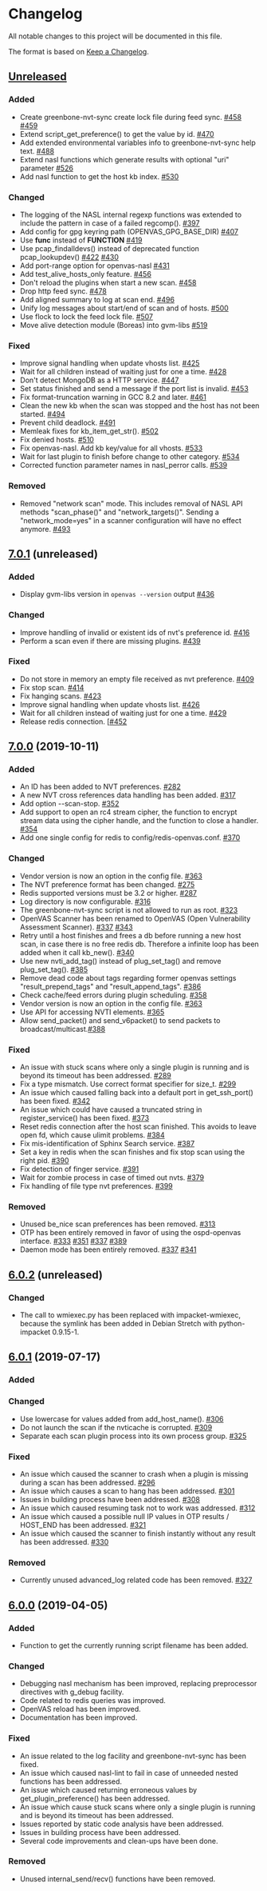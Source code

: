 # Changelog

All notable changes to this project will be documented in this file.

The format is based on [Keep a Changelog](https://keepachangelog.com/en/1.0.0/).

## [Unreleased]

### Added
- Create greenbone-nvt-sync create lock file during feed sync.
  [#458](https://github.com/greenbone/openvas/pull/458)
  [#459](https://github.com/greenbone/openvas/pull/459)
- Extend script_get_preference() to get the value by id. [#470](https://github.com/greenbone/openvas/pull/470)
- Add extended environmental variables info to greenbone-nvt-sync help text. [#488](https://github.com/greenbone/openvas/pull/488)
- Extend nasl functions which generate results with optional "uri" parameter [#526](https://github.com/greenbone/openvas/pull/526)
- Add nasl function to get the host kb index. [#530](https://github.com/greenbone/openvas/pull/530)

### Changed
- The logging of the NASL internal regexp functions was extended to include the pattern in case of a failed regcomp(). [#397](https://github.com/greenbone/openvas/pull/397)
- Add config for gpg keyring path (OPENVAS_GPG_BASE_DIR) [#407](https://github.com/greenbone/openvas/pull/407)
- Use __func__ instead of __FUNCTION__ [#419](https://github.com/greenbone/openvas/pull/419)
- Use pcap_findalldevs() instead of deprecated function pcap_lookupdev() [#422](https://github.com/greenbone/openvas/pull/422) [#430](https://github.com/greenbone/openvas/pull/430)
- Add port-range option for openvas-nasl [#431](https://github.com/greenbone/openvas/pull/431)
- Add test_alive_hosts_only feature. [#456](https://github.com/greenbone/openvas/pull/456)
- Don't reload the plugins when start a new scan. [#458](https://github.com/greenbone/openvas/pull/458)
- Drop http feed sync. [#478](https://github.com/greenbone/openvas/pull/478)
- Add aligned summary to log at scan end. [#496](https://github.com/greenbone/openvas/pull/496)
- Unify log messages about start/end of scan and of hosts. [#500](https://github.com/greenbone/openvas/pull/500)
- Use flock to lock the feed lock file. [#507](https://github.com/greenbone/openvas/pull/507)
- Move alive detection module (Boreas) into gvm-libs [#519](https://github.com/greenbone/openvas/pull/519)

### Fixed
- Improve signal handling when update vhosts list. [#425](https://github.com/greenbone/openvas/pull/425)
- Wait for all children instead of waiting just for one a time. [#428](https://github.com/greenbone/openvas/pull/428)
- Don't detect MongoDB as a HTTP service. [#447](https://github.com/greenbone/openvas/pull/447)
- Set status finished and send a message if the port list is invalid. [#453](https://github.com/greenbone/openvas/pull/453)
- Fix format-truncation warning in GCC 8.2 and later. [#461](https://github.com/greenbone/openvas/pull/461)
- Clean the new kb when the scan was stopped and the host has not been started. [#494](https://github.com/greenbone/openvas/pull/494)
- Prevent child deadlock. [#491](https://github.com/greenbone/openvas/pull/491)
- Memleak fixes for kb_item_get_str(). [#502](https://github.com/greenbone/openvas/pull/502)
- Fix denied hosts.  [#510](https://github.com/greenbone/openvas/pull/510)
- Fix openvas-nasl. Add kb key/value for all vhosts. [#533](https://github.com/greenbone/openvas/pull/533)
- Wait for last plugin to finish before change to other category. [#534](https://github.com/greenbone/openvas/pull/534)
- Corrected function parameter names in nasl_perror calls. [#539](https://github.com/greenbone/openvas/pull/539)

### Removed
- Removed "network scan" mode. This includes removal of NASL API methods "scan_phase()" and "network_targets()". Sending a "network_mode=yes" in a scanner configuration will have no effect anymore. [#493](https://github.com/greenbone/openvas/pull/493)

[Unreleased]: https://github.com/greenbone/openvas/compare/openvas-7.0...master

## [7.0.1] (unreleased)

### Added
- Display gvm-libs version in `openvas --version` output [#436](https://github.com/greenbone/openvas/pull/436)

### Changed
- Improve handling of invalid or existent ids of nvt's preference id. [#416](https://github.com/greenbone/openvas/pull/416)
- Perform a scan even if there are missing plugins. [#439](https://github.com/greenbone/openvas/pull/439)

### Fixed
- Do not store in memory an empty file received as nvt preference. [#409](https://github.com/greenbone/openvas/pull/409)
- Fix stop scan. [#414](https://github.com/greenbone/openvas/pull/414)
- Fix hanging scans. [#423](https://github.com/greenbone/openvas/pull/423)
- Improve signal handling when update vhosts list. [#426](https://github.com/greenbone/openvas/pull/426)
- Wait for all children instead of waiting just for one a time. [#429](https://github.com/greenbone/openvas/pull/429)
- Release redis connection. [[#452](https://github.com/greenbone/openvas/pull/452)

[7.0.1]: https://github.com/greenbone/openvas/compare/v7.0.0...openvas-7.0

## [7.0.0] (2019-10-11)

### Added
- An ID has been added to NVT preferences. [#282](https://github.com/greenbone/openvas/pull/282)
- A new NVT cross references data handling has been added. [#317](https://github.com/greenbone/openvas/pull/317)
- Add option --scan-stop. [#352](https://github.com/greenbone/openvas/pull/352)
- Add support to open an rc4 stream cipher, the function to encrypt stream data using the cipher handle,
  and the function to close a handler. [#354](https://github.com/greenbone/openvas/pull/354)
- Add one single config for redis to config/redis-openvas.conf. [#370](https://github.com/greenbone/openvas/pull/370)

### Changed
- Vendor version is now an option in the config file. [#363](https://github.com/greenbone/openvas/pull/363)
- The NVT preference format has been changed. [#275](https://github.com/greenbone/openvas/pull/275)
- Redis supported versions must be 3.2 or higher. [#287](https://github.com/greenbone/openvas/pull/287)
- Log directory is now configurable. [#316](https://github.com/greenbone/openvas/pull/316)
- The greenbone-nvt-sync script is not allowed to run as root. [#323](https://github.com/greenbone/openvas/pull/323)
- OpenVAS Scanner has been renamed to OpenVAS (Open Vulnerability Assessment Scanner). [#337](https://github.com/greenbone/openvas/pull/337) [#343](https://github.com/greenbone/openvas/pull/343)
- Retry until a host finishes and frees a db before running a new host scan, in case there is no free redis db. Therefore a infinite loop has been added when it call kb_new(). [#340](https://github.com/greenbone/openvas/pull/340)
- Use new nvti_add_tag() instead of plug_set_tag() and remove plug_set_tag(). [#385](https://github.com/greenbone/openvas/pull/385)
- Remove dead code about tags regarding former openvas settings "result_prepend_tags" and "result_append_tags". [#386](https://github.com/greenbone/openvas/pull/386)
- Check cache/feed errors during plugin scheduling. [#358](https://github.com/greenbone/openvas/pull/358)
- Vendor version is now an option in the config file. [#363](https://github.com/greenbone/openvas/pull/363)
- Use API for accessing NVTI elements. [#365](https://github.com/greenbone/openvas/pull/365)
- Allow send_packet() and send_v6packet() to send packets to broadcast/multicast.[#388](https://github.com/greenbone/openvas/pull/388)


### Fixed
- An issue with stuck scans where only a single plugin is running and is beyond its timeout has been addressed. [#289](https://github.com/greenbone/openvas/pull/289)
- Fix a type mismatch. Use correct format specifier for size_t. [#299](https://github.com/greenbone/openvas/pull/299)
- An issue which caused falling back into a default port in get_ssh_port() has been fixed. [#342](https://github.com/greenbone/openvas/pull/342)
- An issue which could have caused a truncated string in register_service() has been fixed. [#373](https://github.com/greenbone/openvas/pull/373)
- Reset redis connection after the host scan finished. This avoids to leave open fd, which cause ulimit problems. [#384](https://github.com/greenbone/openvas/pull/384)
- Fix mis-identification of Sphinx Search service. [#387](https://github.com/greenbone/openvas/pull/387)
- Set a key in redis when the scan finishes and fix stop scan using the right pid. [#390](https://github.com/greenbone/openvas/pull/390)
- Fix detection of finger service. [#391](https://github.com/greenbone/openvas/pull/391)
- Wait for zombie process in case of timed out nvts. [#379](https://github.com/greenbone/openvas/pull/379)
- Fix handling of file type nvt preferences. [#399](https://github.com/greenbone/openvas/pull/399)

### Removed
- Unused be_nice scan preferences has been removed. [#313](https://github.com/greenbone/openvas/pull/313)
- OTP has been entirely removed in favor of using the ospd-openvas interface. [#333](https://github.com/greenbone/openvas/pull/333) [#351](https://github.com/greenbone/openvas/pull/351)
  [#337](https://github.com/greenbone/openvas/pull/337) [#389](https://github.com/greenbone/openvas/pull/389)
- Daemon mode has been entirely removed. [#337](https://github.com/greenbone/openvas/pull/337) [#341](https://github.com/greenbone/openvas/pull/341)

[7.0.0]: https://github.com/greenbone/openvas/compare/v6.0.1...v7.0.0

## [6.0.2] (unreleased)

### Changed
- The call to wmiexec.py has been replaced with impacket-wmiexec, because the symlink has been added in Debian Stretch with python-impacket 0.9.15-1.

[6.0.2]: https://github.com/greenbone/openvas/compare/v6.0.1...openvas-scanner-6.0

## [6.0.1] (2019-07-17)

### Added

### Changed
- Use lowercase for values added from add_host_name(). [#306](https://github.com/greenbone/openvas/pull/306)
- Do not launch the scan if the nvticache is corrupted. [#309](https://github.com/greenbone/openvas/pull/310)
- Separate each scan plugin process into its own process group. [#325](https://github.com/greenbone/openvas/pull/325)

### Fixed
- An issue which caused the scanner to crash when a plugin is missing during a scan has been addressed. [#296](https://github.com/greenbone/openvas/pull/296)
- An issue which causes a scan to hang has been addressed. [#301](https://github.com/greenbone/openvas/pull/301)
- Issues in building process have been addressed. [#308](https://github.com/greenbone/openvas/pull/308)
- An issue which caused resuming task not to work was addressed. [#312](https://github.com/greenbone/openvas/pull/312)
- An issue which caused a possible null IP values in OTP results / HOST_END has been addressed. [#321](https://github.com/greenbone/openvas/pull/321)
- An issue which caused the scanner to finish instantly without any result has been addressed. [#330](https://github.com/greenbone/openvas/pull/330)

### Removed
- Currently unused advanced_log related code has been removed. [#327](https://github.com/greenbone/openvas/pull/327)

[6.0.1]: https://github.com/greenbone/openvas/compare/v6.0.0...openvas-scanner-6.0

## [6.0.0] (2019-04-05)

### Added
- Function to get the currently running script filename has been added.

### Changed
- Debugging nasl mechanism has been improved, replacing preprocessor directives
  with g_debug facility.
- Code related to redis queries was improved.
- OpenVAS reload has been improved.
- Documentation has been improved.

### Fixed
- An issue related to the log facility and greenbone-nvt-sync has been fixed.
- An issue which caused nasl-lint to fail in case of unneeded nested functions has been addressed.
- An issue which caused returning erroneous values by get_plugin_preference() has been addressed.
- An issue which cause stuck scans where only a single plugin is running and is beyond its timeout has been addressed.
- Issues reported by static code analysis have been addressed.
- Issues in building process have been addressed.
- Several code improvements and clean-ups have been done.

### Removed
- Unused internal_send/recv() functions have been removed.

[6.0.0]: https://github.com/greenbone/openvas/compare/v6.0+beta2...v6.0.0
